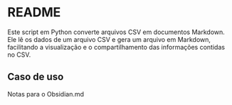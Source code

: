 # README

Este script em Python converte arquivos CSV em documentos Markdown. Ele lê os dados de um arquivo CSV e gera um arquivo em Markdown, facilitando a visualização e o compartilhamento das informações contidas no CSV.

## Caso de uso

Notas para o Obsidian.md
